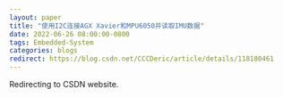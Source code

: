 ```yaml
---
layout: paper
title: "使用I2C连接AGX Xavier和MPU6050并读取IMU数据"
date: 2022-06-26 08:00:00-0800
tags: Embedded-System
categories: blogs
redirect: https://blog.csdn.net/CCCDeric/article/details/118180461
---
```


Redirecting to CSDN website.
